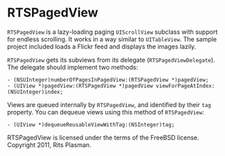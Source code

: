 # RTSPagedView

`RTSPagedView` is a lazy-loading paging `UIScrollView` subclass with support for endless scrolling. It works in a way similar to `UITableView`. The sample project included loads a Flickr feed and displays the images lazily.

`RTSPagedView` gets its subviews from its delegate (`RTSPagedViewDelegate`). The delegate should implement two methods:

    - (NSUInteger)numberOfPagesInPagedView:(RTSPagedView *)pagedView;
    - (UIView *)pagedView:(RTSPagedView *)pagedView viewForPageAtIndex:(NSUInteger)index;

Views are queued internally by `RTSPagedView`, and identified by their `tag` property. You can dequeue views using this method of `RTSPagedView`:

    - (UIView *)dequeueReusableViewWithTag:(NSInteger)tag; 

RTSPagedView is licensed under the terms of the FreeBSD license. Copyright 2011, Rits Plasman.